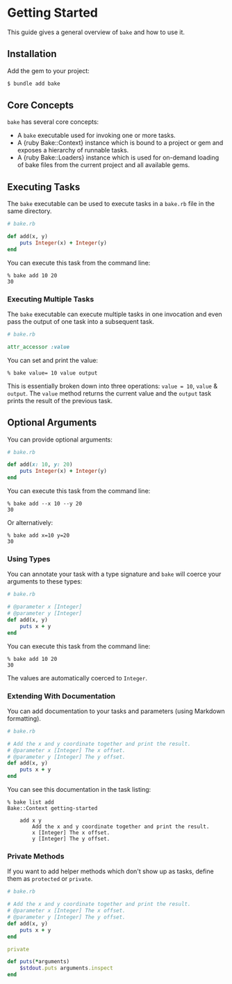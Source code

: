 # Getting Started

This guide gives a general overview of `bake` and how to use it.

## Installation

Add the gem to your project:

~~~ bash
$ bundle add bake
~~~

## Core Concepts

`bake` has several core concepts:

- A `bake` executable used for invoking one or more tasks.
- A {ruby Bake::Context} instance which is bound to a project or gem and exposes a hierarchy of runnable tasks.
- A {ruby Bake::Loaders} instance which is used for on-demand loading of bake files from the current project and all available gems.

## Executing Tasks

The `bake` executable can be used to execute tasks in a `bake.rb` file in the same directory.

``` ruby
# bake.rb

def add(x, y)
	puts Integer(x) + Integer(y)
end
```

You can execute this task from the command line:

``` shell
% bake add 10 20
30
```

### Executing Multiple Tasks

The `bake` executable can execute multiple tasks in one invocation and even pass the output of one task into a subsequent task.

``` ruby
# bake.rb

attr_accessor :value
```

You can set and print the value:

``` shell
% bake value= 10 value output
```

This is essentially broken down into three operations: `value = 10`, `value` & `output`. The `value` method returns the current value and the `output` task prints the result of the previous task.

## Optional Arguments

You can provide optional arguments:

``` ruby
# bake.rb

def add(x: 10, y: 20)
	puts Integer(x) + Integer(y)
end
```

You can execute this task from the command line:

``` shell
% bake add --x 10 --y 20
30
```

Or alternatively:

``` shell
% bake add x=10 y=20
30
```

### Using Types

You can annotate your task with a type signature and `bake` will coerce your arguments to these types:

``` ruby
# bake.rb

# @parameter x [Integer]
# @parameter y [Integer]
def add(x, y)
	puts x + y
end
```

You can execute this task from the command line:

``` shell
% bake add 10 20
30
```

The values are automatically coerced to `Integer`.

### Extending With Documentation

You can add documentation to your tasks and parameters (using Markdown formatting).

``` ruby
# bake.rb

# Add the x and y coordinate together and print the result.
# @parameter x [Integer] The x offset.
# @parameter y [Integer] The y offset.
def add(x, y)
	puts x + y
end
```

You can see this documentation in the task listing:

``` shell
% bake list add
Bake::Context getting-started

	add x y
		Add the x and y coordinate together and print the result.
		x [Integer] The x offset.
		y [Integer] The y offset.
```

### Private Methods

If you want to add helper methods which don't show up as tasks, define them as `protected` or `private`.

``` ruby
# bake.rb

# Add the x and y coordinate together and print the result.
# @parameter x [Integer] The x offset.
# @parameter y [Integer] The y offset.
def add(x, y)
	puts x + y
end

private

def puts(*arguments)
	$stdout.puts arguments.inspect
end
```
